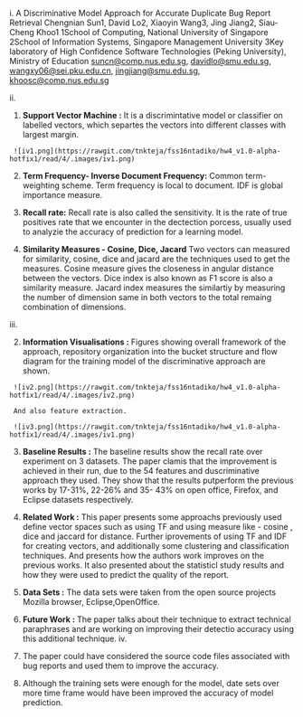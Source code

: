 i. A Discriminative Model Approach for Accurate Duplicate Bug Report Retrieval Chengnian Sun1, David Lo2, Xiaoyin Wang3, Jing Jiang2, Siau-Cheng Khoo1 1School of Computing, National University of Singapore 2School of Information Systems, Singapore Management University
3Key laboratory of High Confidence Software Technologies (Peking University), Ministry of Education suncn@comp.nus.edu.sg, davidlo@smu.edu.sg, wangxy06@sei.pku.edu.cn, jingjiang@smu.edu.sg, khoosc@comp.nus.edu.sg

ii.
   1. **Support Vector Machine :** 
     It is a discrimintative model or classifier on labelled vectors, which separtes the  vectors into different classes with largest margin.

     ![iv1.png](https://rawgit.com/tnkteja/fss16ntadiko/hw4_v1.0-alpha-hotfix1/read/4/.images/iv1.png)
    
   2. **Term Frequency- Inverse Document Frequency:**
     Common term-weighting scheme. Term frequency is local to document. IDF is global importance measure.

   3. **Recall rate:**
    Recall rate is also called the sensitivity. It is the rate of true positives rate that we encounter in the dectection porcess, usually used to analyzie the accuracy of prediction for a learning model.
   
   4. **Similarity Measures - Cosine, Dice, Jacard**
    Two vectors can measured for similarity, cosine, dice and jacard are the techniques used to get the measures. Cosine measure gives the closeness in angular distance between the vectors. Dice index is also known as F1 score is also a similarity measure. Jacard index  measures the similartiy by measuring the number of dimension same in both vectors to the total remaing combination of dimensions. 

iii.

   2. **Information Visualisations :**
     Figures showing overall framework of the approach, repository organization into the bucket structure and flow diagram for the training model of the discriminative approach are shown. 
     
     ![iv2.png](https://rawgit.com/tnkteja/fss16ntadiko/hw4_v1.0-alpha-hotfix1/read/4/.images/iv2.png)

     And also feature extraction.
     
     ![iv3.png](https://rawgit.com/tnkteja/fss16ntadiko/hw4_v1.0-alpha-hotfix1/read/4/.images/iv1.png)
   

   3. **Baseline Results :**
     The baseline results show the recall rate over experiment on 3 datasets. The paper clamis that the improvement is achieved in their run, due to the 54 features and duscriminative approach they used. They show that the results putperform the previous works by 17-31%, 22-26% and 35- 43% on open office, Firefox, and Eclipse datasets respectively.

   4. **Related Work :**
     This paper presents some approachs previously used define vector spaces such as using TF and using measure like  - cosine , dice and jaccard for distance. Further iprovements of using TF and IDF for creating vectors, and additionally some clustering and classification techniques. And presents how the authors work improves on the previous works. It also presented about the statisticl study results and how they were used to predict the quality of the report.

   5. **Data Sets :**
     The data sets were taken from the open source projects Mozilla browser, Eclipse,OpenOffice. 

   6. **Future Work :**
      The paper talks about their technique to extract technical paraphrases and are working on improving their detectio accuracy using this additional technique.
iv.
  1.  The paper could have considered the source code files associated with bug reports and used them to improve the accuracy.

  2.  Although the training sets were enough for the model, date sets over more time frame would have been improved the accuracy of model prediction.
  
 
